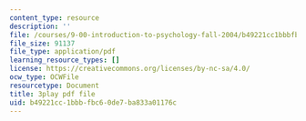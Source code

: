 ```yaml
---
content_type: resource
description: ''
file: /courses/9-00-introduction-to-psychology-fall-2004/b49221cc1bbbfbc60de7ba833a01176c_10496.pdf
file_size: 91137
file_type: application/pdf
learning_resource_types: []
license: https://creativecommons.org/licenses/by-nc-sa/4.0/
ocw_type: OCWFile
resourcetype: Document
title: 3play pdf file
uid: b49221cc-1bbb-fbc6-0de7-ba833a01176c
---
```

